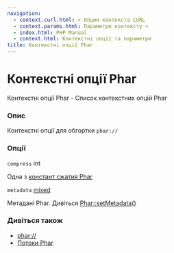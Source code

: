 ```yaml
---
navigation:
  - context.curl.html: « Опции контекста CURL
  - context.params.html: Параметри контексту »
  - index.html: PHP Manual
  - context.html: Контекстні опції та параметри
title: Контекстні опції Phar
---
```

# Контекстні опції Phar

Контекстні опції Phar - Список контекстних опцій Phar

### Опис

Контекстні опції для обгортки `phar://`

### Опції

`compress` int

Одна з [констант сжатия Phar](phar.constants.html#phar.constants.compression)

`metadata` [mixed](language.types.declarations.html#language.types.declarations.mixed)

Метадані Phar. Дивіться [Phar::setMetadata()](phar.setmetadata.html)

### Дивіться також

-   [phar://](wrappers.phar.html)
-   [Потоки Phar](phar.using.stream.html)
